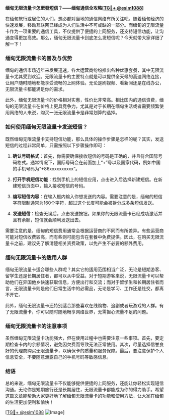 **缅甸无限流量卡怎麽發短信？——缅甸通信全攻略[[TG💪+ @esim1088](https://t.me/s/esim1088)]**

在缅甸旅行或居住的人们，想必都对当地的通信网络有所关注吧。随着缅甸经济的快速发展，移动互联网已经成为人们生活中不可或缺的一部分。而缅甸的无限流量卡作为一项重要的通信工具，不仅提供了便捷的上网服务，还支持短信功能，让沟通变得更加高效。那么，缅甸无限流量卡到底怎么发短信呢？今天就带大家详细了解一下！

### 缅甸无限流量卡的普及与优势

缅甸的通信市场近年来发展迅速，各大运营商纷纷推出各种优惠套餐，其中无限流量卡尤其受到欢迎。无限流量卡的主要特点就是可以提供全天候的高速网络连接，让用户随时随地都能享受流畅的上网体验。无论是刷视频、看新闻还是在线办公，无限流量卡都能满足你的需求。

此外，缅甸无限流量卡的价格相对实惠，性价比非常高。相比国内的通信资费，缅甸的无限流量卡在价格上更具竞争力，尤其是对于长期在缅甸生活或者需要频繁使用网络的人来说，购买一张无限流量卡是非常划算的选择。

### 如何使用缅甸无限流量卡发送短信？

既然缅甸无限流量卡支持短信功能，那么具体的操作步骤是怎样的呢？其实，发送短信的过程非常简单，只需按照以下步骤操作即可：

1. **确认号码格式**：首先，你需要确保接收短信的号码是正确的，并且符合国际号码格式。通常情况下，国际号码会在前面加上“+”号以及国家代码，例如中国的手机号码为“+86xxxxxxxxxx”。

2. **打开手机短信功能**：找到手机上的短信应用，点击进入后选择新建短信。在新建短信页面中，输入接收短信的号码。

3. **编写短信内容**：在输入框内输入你想发送的内容。需要注意的是，缅甸的短信字符限制通常为160个字符，超过这个长度可能会被拆分成多条短信发送。

4. **发送短信**：检查无误后，点击发送按钮。如果你的无限流量卡已经成功激活并且有余额，短信就会顺利发送出去。

需要注意的是，缅甸的短信费用通常会根据运营商的不同而有所差异。有些运营商可能对短信收费较高，而有些则可能包含在套餐中免费提供。因此，在购买无限流量卡之前，建议先了解清楚相关资费政策，以免产生不必要的额外费用。

### 缅甸无限流量卡的适用人群

缅甸无限流量卡适合哪些人群呢？其实它的适用范围相当广泛，无论是短期游客、留学生还是长期居住者，都可以从中受益。对于短期游客来说，无限流量卡可以帮助他们在异国他乡快速获取信息，方便出行和交流；而对于留学生和长期居住者而言，无限流量卡则是他们日常生活中的必需品，无论是学习、工作还是社交，都离不开它。

此外，缅甸无限流量卡还特别适合那些喜欢在线购物、追剧或者玩游戏的人群。有了无限流量卡，你可以随时随地畅享网络世界，无需担心流量不足的问题。

### 缅甸无限流量卡的注意事项

虽然缅甸无限流量卡功能强大，但在使用过程中也需要注意一些事项。首先，要定期检查卡内的余额情况，避免因欠费而导致无法正常使用。其次，尽量选择信誉良好的代理商购买无限流量卡，以确保卡的质量和服务保障。最后，要注意保护个人信息安全，不要随意泄露自己的手机号码等敏感信息。

### 结语

总的来说，缅甸无限流量卡不仅能够提供便捷的上网服务，还能让你轻松实现短信沟通。无论你是短期旅行还是长期居住，无限流量卡都能成为你的得力助手。希望这篇文章能帮助大家更好地了解缅甸无限流量卡的功能和使用方法，让大家在缅甸的生活更加便利和愉快！

[[TG💪+ @esim1088](https://t.me/s/esim1088) ![Image](https://i.postimg.cc/4NQfJmqS/Snipaste-2025-05-13-00-14-12.png)]